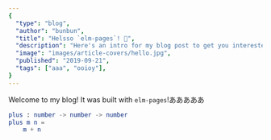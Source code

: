 ```yaml
---
{
  "type": "blog",
  "author": "bunbun",
  "title": "Helsso `elm-pages`! 🚀",
  "description": "Here's an intro for my blog post to get you interested in reading more...",
  "image": "images/article-covers/hello.jpg",
  "published": "2019-09-21",
  "tags": ["aaa", "ooioy"],
}
---
```


Welcome to my blog! It was built with `elm-pages`!あああああ

```elm
plus : number -> number -> number
plus m n =
    m + n
```
